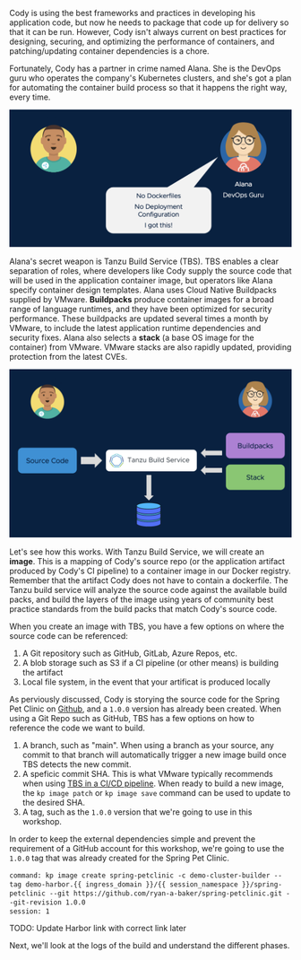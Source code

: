 Cody is using the best frameworks and practices in developing his application code, but now he needs to package that code up for delivery so that it can be run.  However, Cody isn't always current on best practices for designing, securing, and optimizing the performance of containers, and patching/updating container dependencies is a chore.

Fortunately, Cody has a partner in crime named Alana. She is the DevOps guru who operates the company's Kubernetes clusters, and she's got a plan for automating the container build process so that it happens the right way, every time.

![Alana Partner](images/alana-partner.png)

Alana's secret weapon is Tanzu Build Service (TBS). TBS enables a clear separation of roles, where developers like Cody supply the source code that will be used in the application container image, but operators like Alana specify container design templates. Alana uses Cloud Native Buildpacks supplied by VMware. **Buildpacks** produce container images for a broad range of language runtimes, and they have been optimized for security performance. These buildpacks are updated several times a month by VMware, to include the latest application runtime dependencies and security fixes. Alana also selects a **stack** (a base OS image for the container) from VMware. VMware stacks are also rapidly updated, providing protection from the latest CVEs.

![Tanzu Build Service](images/tanzu-build-service.png)

Let's see how this works. With Tanzu Build Service, we will create an **image**. This is a mapping of Cody's source repo (or the application artifact produced by Cody's CI pipeline) to a container image in our Docker registry. Remember that the artifact Cody does not have to contain a dockerfile.  The Tanzu build service will analyze the source code against the available build packs, and build the layers of the image using years of community best practice standards from the build packs that match Cody's source code.

When you create an image with TBS, you have a few options on where the source code can be referenced:

1.  A Git repository such as GitHub, GitLab, Azure Repos, etc.
1.  A blob storage such as S3 if a CI pipeline (or other means) is building the artifact
1.  Local file system, in the event that your artificat is produced locally

As perviously discussed, Cody is storying the source code for the Spring Pet Clinic on [Github](https://github.com/ryan-a-baker/spring-petclinic/tree/1.0.), and a `1.0.0` version has already been created.  When using a Git Repo such as GitHub, TBS has a few options on how to reference the code we want to build.

1.  A branch, such as "main".  When using a branch as your source, any commit to that branch will automatically trigger a new image build once TBS detects the new commit.
2.  A speficic commit SHA.  This is what VMware typically recommends when using [TBS in a CI/CD pipeline](https://docs.pivotal.io/build-service/1-2/tbs-in-ci.html).  When ready to build a new image, the `kp image patch` or `kp image save` command can be used to update to the desired SHA.
3.  A tag, such as the `1.0.0` version that we're going to use in this workshop.

In order to keep the external dependencies simple and prevent the requirement of a GitHub account for this workshop, we're going to use the `1.0.0` tag that was already created for the Spring Pet Clinic.  

```terminal:execute
command: kp image create spring-petclinic -c demo-cluster-builder --tag demo-harbor.{{ ingress_domain }}/{{ session_namespace }}/spring-petclinic --git https://github.com/ryan-a-baker/spring-petclinic.git --git-revision 1.0.0
session: 1
```

TODO: Update Harbor link with correct link later

Next, we'll look at the logs of the build and understand the different phases.